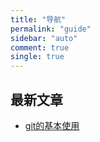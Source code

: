 ```yaml
---
title: "导航"
permalink: "guide"
sidebar: "auto"
comment: true
single: true
---
```


## 最新文章

- [git的基本使用](https://www.tulinglab.net/passages/2019-07-31-git-base-command/)
